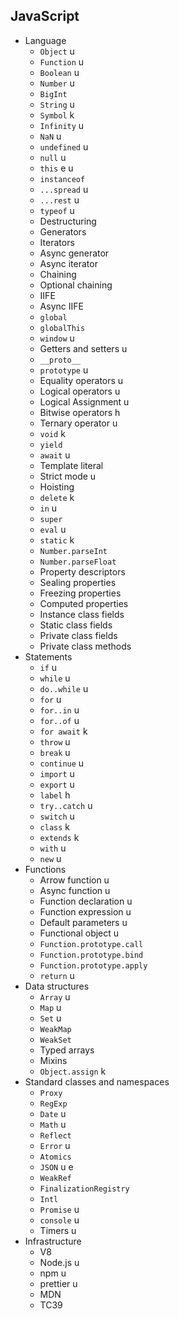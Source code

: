 ## JavaScript

- Language
  - `Object` u
  - `Function` u
  - `Boolean` u
  - `Number` u
  - `BigInt`
  - `String` u
  - `Symbol` k
  - `Infinity` u
  - `NaN` u
  - `undefined` u
  - `null` u
  - `this` e u
  - `instanceof`
  - `...spread` u
  - `...rest` u
  - `typeof` u
  - Destructuring
  - Generators
  - Iterators
  - Async generator
  - Async iterator
  - Chaining
  - Optional chaining
  - IIFE
  - Async IIFE
  - `global`
  - `globalThis`
  - `window` u
  - Getters and setters u
  - `__proto__`
  - `prototype` u
  - Equality operators u
  - Logical operators u
  - Logical Assignment u
  - Bitwise operators h
  - Ternary operator u
  - `void` k
  - `yield`
  - `await` u
  - Template literal
  - Strict mode u
  - Hoisting
  - `delete` k
  - `in` u
  - `super`
  - `eval` u
  - `static` k
  - `Number.parseInt`
  - `Number.parseFloat`
  - Property descriptors
  - Sealing properties
  - Freezing properties
  - Computed properties
  - Instance class fields
  - Static class fields
  - Private class fields
  - Private class methods
- Statements
  - `if` u
  - `while` u
  - `do..while` u
  - `for` u
  - `for..in` u
  - `for..of` u
  - `for await` k
  - `throw` u
  - `break` u
  - `continue` u
  - `import` u
  - `export` u
  - `label` h
  - `try..catch` u
  - `switch` u
  - `class` k
  - `extends` k
  - `with` u
  - `new` u
- Functions
  - Arrow function u
  - Async function u
  - Function declaration u
  - Function expression u
  - Default parameters u
  - Functional object u
  - `Function.prototype.call`
  - `Function.prototype.bind`
  - `Function.prototype.apply`
  - `return` u
- Data structures
  - `Array` u
  - `Map` u
  - `Set` u
  - `WeakMap`
  - `WeakSet`
  - Typed arrays
  - Mixins
  - `Object.assign` k
- Standard classes and namespaces
  - `Proxy`
  - `RegExp`
  - `Date` u
  - `Math` u
  - `Reflect`
  - `Error` u
  - `Atomics`
  - `JSON` u e
  - `WeakRef`
  - `FinalizationRegistry`
  - `Intl`
  - `Promise` u
  - `console` u
  - Timers u
- Infrastructure
  - V8
  - Node.js u
  - npm u
  - prettier u
  - MDN
  - TC39

